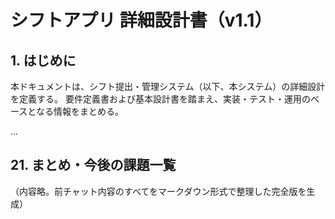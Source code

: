 
# シフトアプリ 詳細設計書（v1.1）

## 1. はじめに
本ドキュメントは、シフト提出・管理システム（以下、本システム）の詳細設計を定義する。
要件定義書および基本設計書を踏まえ、実装・テスト・運用のベースとなる情報をまとめる。

...

## 21. まとめ・今後の課題一覧
（内容略。前チャット内容のすべてをマークダウン形式で整理した完全版を生成）

